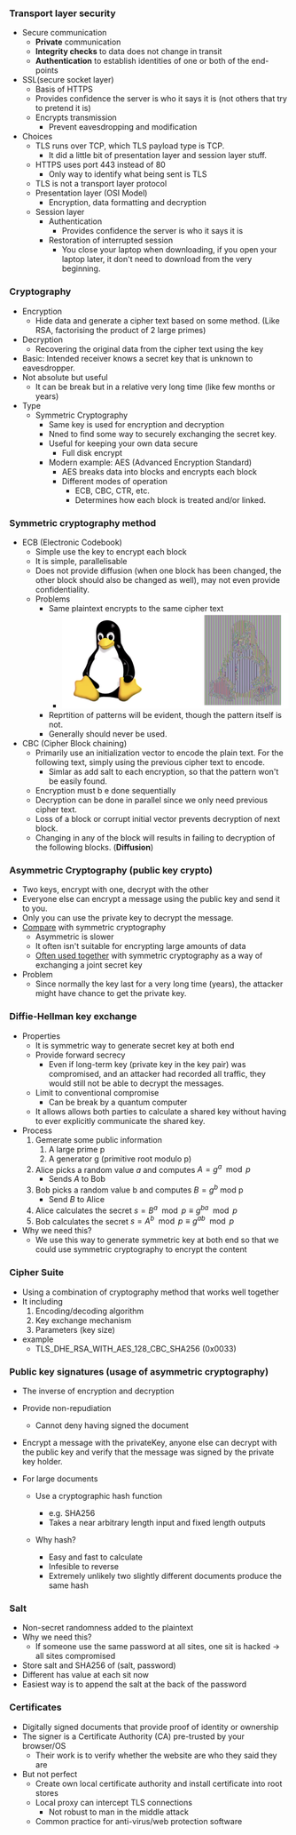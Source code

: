 ### Transport layer security

- Secure communication
  - **Private** communication
  - **Integrity checks** to data does not change in transit
  - **Authentication** to establish identities of one or both of the end-points
- SSL(secure socket layer)
  - Basis of HTTPS
  - Provides confidence the server is who it says it is (not others that try to pretend it is)
  - Encrypts transmission
    - Prevent eavesdropping and modification
- Choices
  - TLS runs over TCP, which TLS payload type is TCP.
    - It did a little bit of presentation layer and session layer stuff.
  - HTTPS uses port 443 instead of 80
    - Only way to identify what being sent is TLS
  - TLS is not a transport layer protocol
  - Presentation layer (OSI Model)
    - Encryption, data formatting and decryption
  - Session layer
    - Authentication
      - Provides confidence the server is who it says it is
    - Restoration of interrupted session
      - You close your laptop when downloading, if you open your laptop later, it don't need to download from the very beginning.



### Cryptography

- Encryption
  - Hide data and generate a cipher text based on some method. (Like RSA, factorising the product of 2 large primes)
- Decryption
  - Recovering the original data from the cipher text using the key
- Basic: Intended receiver knows a secret key that is unknown to eavesdropper.
- Not absolute but useful
  - It can be break but in a relative very long time (like few months or years)
- Type
  - Symmetric Cryptography
    - Same key is used for encryption and decryption
    - Nned to find some way to securely exchanging the secret key.
    - Useful for keeping your own data secure
      - Full disk encrypt
    - Modern example: AES (Advanced Encryption Standard)
      - AES breaks data into blocks and encrypts each block
      - Different modes of operation
        - ECB, CBC, CTR, etc.
        - Determines how each block is treated and/or linked.



### Symmetric cryptography method

- ECB (Electronic Codebook)
  - Simple use the key to encrypt each block
  - It is simple, parallelisable
  - Does not provide diffusion (when one block has been changed, the other block should also be changed as well), may not even provide confidentiality.
  - Problems
    - Same plaintext encrypts to the same cipher text
      - ![image-20190422165301599](assets/image-20190422165301599.png)
    - Reprtition of patterns will be evident, though the pattern itself is not.
    - Generally should never be used.
- CBC (Cipher Block chaining)
  - Primarily use an initialization vector to encode the plain text. For the following text, simply using the previous cipher text to encode.
    - Simlar as add salt to each encryption, so that the pattern won't be easily found.
  - Encryption must b e done sequentially
  - Decryption can be done in parallel since we only need previous cipher text.
  - Loss of a block or corrupt initial vector prevents decryption of next block.
  - Changing in any of the block will results in failing to decryption of the following blocks. (**Diffusion**)



### Asymmetric Cryptography (public key crypto)

- Two keys,  encrypt with one, decrypt with the other
- Everyone else can encrypt a message using the public key and send it to you. 
- Only you can use the private key to decrypt the message.
- <u>Compare</u> with symmetric cryptography
  - Asymmetric is slower
  - It often isn't suitable for encrypting large amounts of data
  - <u>Often used together</u> with symmetric cryptography as a way of exchanging a joint secret key
- Problem
  - Since normally the key last for a very long time (years), the attacker might have chance to get the private key.



### Diffie-Hellman key exchange

- Properties
  - It is symmetric way to generate secret key at both end
  - Provide forward secrecy
    - Even if long-term key (private key in the key pair) was compromised, and an attacker had recorded all traffic, they would still not be able to decrypt the messages.
  - Limit to conventional compromise
    - Can be break by a quantum computer
  - It allows allows both parties to calculate a shared key without having to ever explicitly communicate the shared key.
- Process
  1. Gemerate some public information
     1. A large prime p
     2. A generator g (primitive root modulo p)
  2. Alice picks a random value $a$ and computes $A=g^a \mod p$ 
     - Sends $A$ to Bob
  3. Bob picks a random value b and computes $B = g^b$ mod p
     - Send $B$ to Alice
  4. Alice calculates the secret $s=B^a \mod p \equiv g^{ba} \mod p$
  5. Bob calculates the secret $s=A^b \mod p \equiv g^{ab} \mod p$
- Why we need this?
  - We use this way to generate symmetric key at both end so that we could use symmetric cryptography to encrypt the content



### Cipher Suite

- Using a combination of cryptography method that works well together
- It including 
  1. Encoding/decoding algorithm
  2. Key exchange mechanism
  3. Parameters (key size)
- example
  - TLS_DHE_RSA_WITH_AES_128_CBC_SHA256 (0x0033)



### Public key signatures (usage of asymmetric cryptography)

- The inverse of encryption and decryption

- Provide non-repudiation

  - Cannot deny having signed the document

- Encrypt a message with the privateKey, anyone else can decrypt with the public key and verify that the message was signed by the private key holder.

- For large documents

  - Use a cryptographic hash function
    - e.g. SHA256
    - Takes a near arbitrary length input and fixed length outputs

  - Why hash?
    - Easy and fast to calculate
    - Infesible to reverse
    - Extremely unlikely two slightly different documents produce the same hash

### Salt

- Non-secret randomness added to the plaintext
- Why we need this?
  - If someone use the same password at all sites, one sit is hacked $\to$ all sites compromised
- Store salt and SHA256 of (salt, password)
- Different has value at each sit now
- Easiest way is to append the salt at the back of the password



### Certificates

- Digitally signed documents that provide proof of identity or ownership
- The signer is a Certificate Authority (CA) pre-trusted by your browser/OS
  - Their work is to verify whether the website are who they said they are
- But not perfect
  - Create own local certificate authority and install certificate into root stores
  - Local proxy can intercept TLS connections
    - Not robust to man in the middle attack
  - Common practice for anti-virus/web protection software